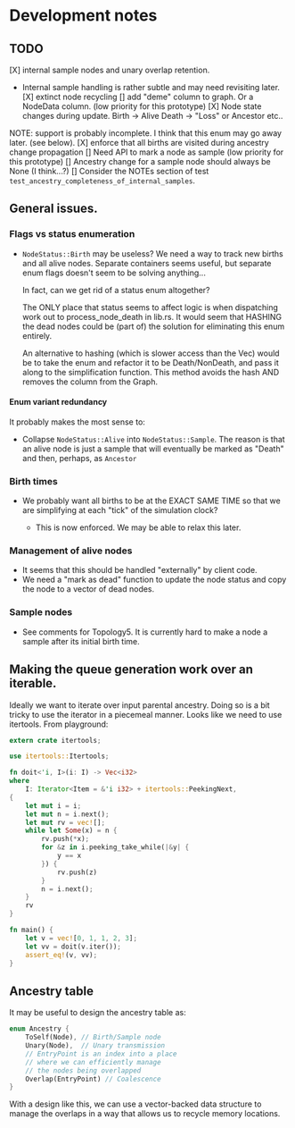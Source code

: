 # Development notes

## TODO

[X] internal sample nodes and unary overlap retention.
   * Internal sample handling is rather subtle
     and may need revisiting later.
[X] extinct node recycling
[] add "deme" column to graph.  Or a NodeData column.
   (low priority for this prototype)
[X] Node state changes during update.
   Birth -> Alive
   Death -> "Loss" or Ancestor
   etc..

   NOTE: support is probably incomplete.
   I think that this enum may go away later.
   (see below).
[X] enforce that all births are visited during
   ancestry change propagation
[] Need API to mark a node as sample
   (low priority for this prototype)
[] Ancestry change for a sample node
   should always be None (I think...?)
[] Consider the NOTEs section of test `test_ancestry_completeness_of_internal_samples`.

## General issues.

### Flags vs status enumeration

* `NodeStatus::Birth` may be useless?
   We need a way to track new births and
   all alive nodes.  Separate containers
   seems useful, but separate enum flags doesn't
   seem to be solving anything...

   In fact, can we get rid of a status enum altogether?

   The ONLY place that status seems to affect logic
   is when dispatching work out to process_node_death in lib.rs. 
   It would seem that HASHING the dead nodes could be (part of)
   the solution for eliminating this enum entirely.

   An alternative to hashing (which is slower access than the Vec)
   would be to take the enum and refactor it to be Death/NonDeath,
   and pass it along to the simplification function.
   This method avoids the hash AND removes the column from the
   Graph.

#### Enum variant redundancy

It probably makes the most sense to:

* Collapse `NodeStatus::Alive` into `NodeStatus::Sample`.
  The reason is that an alive node is just a sample
  that will eventually be marked as "Death" and then,
  perhaps, as `Ancestor`

### Birth times

* We probably want all births to be at the EXACT SAME TIME
so that we are simplifying at each "tick" of the simulation clock?

  - This is now enforced.  We may be able to relax this later.

### Management of alive nodes

* It seems that this should be handled "externally" by client code.
* We need a "mark as dead" function to update the node status and copy
  the node to a vector of dead nodes.

### Sample nodes

* See comments for Topology5. It is currently hard to make a node
  a sample after its initial birth time.

## Making the queue generation work over an iterable.

Ideally we want to iterate over input parental ancestry.
Doing so is a bit tricky to use the iterator in a piecemeal manner.
Looks like we need to use itertools.
From playground:

```rust
extern crate itertools;

use itertools::Itertools;

fn doit<'i, I>(i: I) -> Vec<i32>
where
    I: Iterator<Item = &'i i32> + itertools::PeekingNext,
{
    let mut i = i;
    let mut n = i.next();
    let mut rv = vec![];
    while let Some(x) = n {
        rv.push(*x);
        for &z in i.peeking_take_while(|&y| {
            y == x
        }) {
            rv.push(z)
        }
        n = i.next();
    }
    rv
}

fn main() {
    let v = vec![0, 1, 1, 2, 3];
    let vv = doit(v.iter());
    assert_eq!(v, vv);
}
```

## Ancestry table

It may be useful to design the ancestry table as:

```rust
enum Ancestry {
    ToSelf(Node), // Birth/Sample node
    Unary(Node),  // Unary transmission
    // EntryPoint is an index into a place
    // where we can efficiently manage
    // the nodes being overlapped
    Overlap(EntryPoint) // Coalescence
}
```

With a design like this, we can use a vector-backed
data structure to manage the overlaps in a way
that allows us to recycle memory locations.
